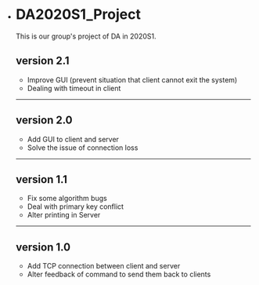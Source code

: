 - # DA2020S1_Project
  This is our group's project of DA in 2020S1.

  ## version 2.1

  - Improve GUI (prevent situation that client cannot exit the system)
  - Dealing with timeout in client

  ___

  ## version 2.0
  - Add GUI to client and server
  - Solve the issue of connection loss
  ___

  ## version 1.1
  - Fix some algorithm bugs
  - Deal with primary key conflict
  - Alter printing in Server

  ___

  ## version 1.0
  - Add TCP connection between client and server
  - Alter feedback of command to send them back to clients
